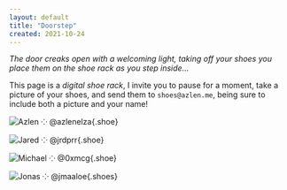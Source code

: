 ```yaml
---
layout: default
title: "Doorstep"
created: 2021-10-24
---
```


*The door creaks open with a welcoming light, taking off your shoes you place them on the shoe rack as you step inside...*

This page is a *digital shoe rack*, I invite you to pause for a moment, take a picture of your shoes, and send them to `shoes@azlen.me`, being sure to include both a picture and your name!

<div class="shoes">

![Azlen ⁘ @azlenelza](/images/shoes-azlen.jpg){.shoe}

![Jared ⁘ @jrdprr](/images/shoe-jared.jpg){.shoe}

![Michael ⁘ @0xmcg](images/shoes-michael.png){.shoe}

![Jonas ⁘ @jmaaloe](images/shoes-jonas.png){.shoes}
